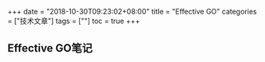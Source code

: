 +++
date = "2018-10-30T09:23:02+08:00" title = "Effective GO" categories = ["技术文章"] tags = [""] toc = true
+++

## Effective GO笔记 ##



